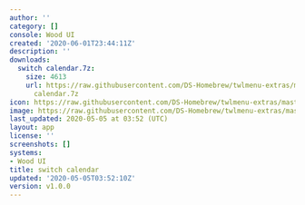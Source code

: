 ```yaml
---
author: ''
category: []
console: Wood UI
created: '2020-06-01T23:44:11Z'
description: ''
downloads:
  switch calendar.7z:
    size: 4613
    url: https://raw.githubusercontent.com/DS-Homebrew/twlmenu-extras/master/_nds/TWiLightMenu/akmenu/themes/switch
      calendar.7z
icon: https://raw.githubusercontent.com/DS-Homebrew/twlmenu-extras/master/unistore/icons/ak.png
image: https://raw.githubusercontent.com/DS-Homebrew/twlmenu-extras/master/unistore/icons/ak.png
last_updated: 2020-05-05 at 03:52 (UTC)
layout: app
license: ''
screenshots: []
systems:
- Wood UI
title: switch calendar
updated: '2020-05-05T03:52:10Z'
version: v1.0.0
---
```


